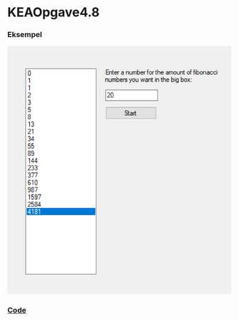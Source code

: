 # KEAOpgave4.8

### Eksempel
![Eksempel](https://github.com/skrrrm/KEAOpgave4.8/blob/master/KEAOpgave4.8/Resources/KEAOpgave4.8_Uo4MWeVOBk.png)

### [Code](https://github.com/skrrrm/KEAOpgave4.8/blob/master/KEAOpgave4.8/Form1.cs)
